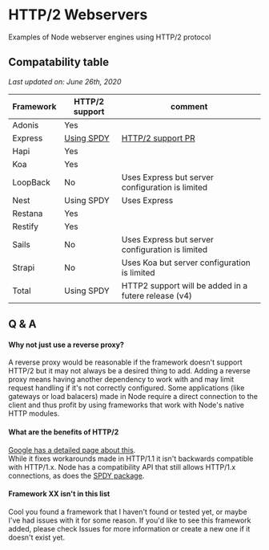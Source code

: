 # HTTP/2 Webservers
Examples of Node webserver engines using HTTP/2 protocol

## Compatability table
_Last updated on: June 26th, 2020_

Framework          | HTTP/2 support    | comment
------          | -----             | -------
Adonis          | Yes               |
Express         | [Using SPDY](express/server-spdy.js)  | [HTTP/2 support PR](https://github.com/expressjs/express/pull/3730)
Hapi            | Yes
Koa             | Yes
LoopBack        | No                | Uses Express but server configuration is limited
Nest            | Using SPDY        | Uses Express
Restana         | Yes
Restify         | Yes
Sails           | No                | Uses Express but server configuration is limited
Strapi          | No                | Uses Koa but server configuration is limited
Total           | Using SPDY        | HTTP2 support will be added in a futere release (v4)

## Q & A

#### Why not just use a reverse proxy?
A reverse proxy would be reasonable if the framework doesn't support HTTP/2 but it may not always be a desired thing to add.
Adding a reverse proxy means having another dependency to work with and may limit request handling if it's not correctly configured.
Some applications (like gateways or load balacers) made in Node require a direct connection to the client and thus profit by using frameworks that work with Node's native HTTP modules.

#### What are the benefits of HTTP/2
[Google has a detailed page about this](https://developers.google.com/web/fundamentals/performance/http2). \
While it fixes workarounds made in HTTP/1.1 it isn't backwards compatible with HTTP/1.x. Node has a compatibility API that still allows HTTP/1.x connections, as does the [SPDY package](https://github.com/spdy-http2/node-spdy).

#### Framework XX isn't in this list
Cool you found a framework that I haven't found or tested yet, or maybe I've had issues with it for some reason.
If you'd like to see this framework added, please check Issues for more information or create a new one if it doesn't exist yet. 